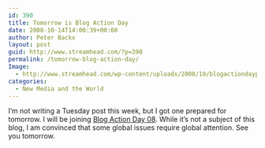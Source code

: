 ```yaml
---
id: 390
title: Tomorrow is Blog Action Day
date: 2008-10-14T14:00:39+00:00
author: Peter Backx
layout: post
guid: http://www.streamhead.com/?p=390
permalink: /tomorrow-blog-action-day/
Image:
  - http://www.streamhead.com/wp-content/uploads/2008/10/blogactiondayprelude.png
categories:
  - New Media and the World
---
```

I&#8217;m not writing a Tuesday post this week, but I got one prepared for tomorrow. I will be joining <a title="Blog Action Day 08" href="http://blogactionday.org/" target="_blank">Blog Action Day 08</a>. While it&#8217;s not a subject of this blog, I am convinced that some global issues require global attention. See you tomorrow.

<!-- AddThis Advanced Settings generic via filter on the_content -->

<!-- AddThis Share Buttons generic via filter on the_content -->